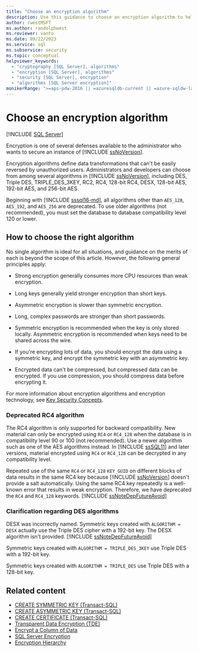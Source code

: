 ```yaml
---
title: "Choose an encryption algorithm"
description: Use this guidance to choose an encryption algorithm to help secure an instance of SQL Server, which supports several common algorithms.
author: rwestMSFT
ms.author: randolphwest
ms.reviewer: vanto
ms.date: 09/22/2023
ms.service: sql
ms.subservice: security
ms.topic: conceptual
helpviewer_keywords:
  - "cryptography [SQL Server], algorithms"
  - "encryption [SQL Server], algorithms"
  - "security [SQL Server], encryption"
  - "algorithms [SQL Server encryption]"
monikerRange: ">=aps-pdw-2016 || =azuresqldb-current || =azure-sqldw-latest || >=sql-server-2016 || >=sql-server-linux-2017 || =azuresqldb-mi-current"
---
```

# Choose an encryption algorithm

[!INCLUDE [SQL Server](../../../includes/applies-to-version/sql-asdb-asdbmi-asa-pdw.md)]

Encryption is one of several defenses available to the administrator who wants to secure an instance of [!INCLUDE [ssNoVersion](../../../includes/ssnoversion-md.md)].

Encryption algorithms define data transformations that can't be easily reversed by unauthorized users. Administrators and developers can choose from among several algorithms in [!INCLUDE [ssNoVersion](../../../includes/ssnoversion-md.md)], including DES, Triple DES, TRIPLE_DES_3KEY, RC2, RC4, 128-bit RC4, DESX, 128-bit AES, 192-bit AES, and 256-bit AES.

Beginning with [!INCLUDE [sssql16-md](../../../includes/sssql16-md.md)], all algorithms other than `AES_128`, `AES_192`, and `AES_256` are deprecated. To use older algorithms (not recommended), you must set the database to database compatibility level 120 or lower.

## How to choose the right algorithm

No single algorithm is ideal for all situations, and guidance on the merits of each is beyond the scope of this article. However, the following general principles apply:

- Strong encryption generally consumes more CPU resources than weak encryption.

- Long keys generally yield stronger encryption than short keys.

- Asymmetric encryption is slower than symmetric encryption.

- Long, complex passwords are stronger than short passwords.

- Symmetric encryption is recommended when the key is only stored locally. Asymmetric encryption is recommended when keys need to be shared across the wire.

- If you're encrypting lots of data, you should encrypt the data using a symmetric key, and encrypt the symmetric key with an asymmetric key.

- Encrypted data can't be compressed, but compressed data can be encrypted. If you use compression, you should compress data before encrypting it.

For more information about encryption algorithms and encryption technology, see [Key Security Concepts](/dotnet/standard/security/key-security-concepts).

### Deprecated RC4 algorithm

The RC4 algorithm is only supported for backward compatibility. New material can only be encrypted using `RC4` or `RC4_128` when the database is in compatibility level 90 or 100 (not recommended). Use a newer algorithm such as one of the AES algorithms instead. In [!INCLUDE [ssSQL11](../../../includes/sssql11-md.md)] and later versions, material encrypted using `RC4` or `RC4_128` can be decrypted in any compatibility level.  

Repeated use of the same `RC4` or `RC4_128` `KEY_GUID` on different blocks of data results in the same RC4 key because [!INCLUDE [ssNoVersion](../../../includes/ssnoversion-md.md)] doesn't provide a salt automatically. Using the same RC4 key repeatedly is a well-known error that results in weak encryption. Therefore, we have deprecated the `RC4` and `RC4_128` keywords. [!INCLUDE [ssNoteDepFutureAvoid](../../../includes/ssnotedepfutureavoid-md.md)]

### Clarification regarding DES algorithms

DESX was incorrectly named. Symmetric keys created with `ALGORITHM = DESX` actually use the Triple DES cipher with a 192-bit key. The DESX algorithm isn't provided. [!INCLUDE [ssNoteDepFutureAvoid](../../../includes/ssnotedepfutureavoid-md.md)]

Symmetric keys created with `ALGORITHM = TRIPLE_DES_3KEY` use Triple DES with a 192-bit key.

Symmetric keys created with `ALGORITHM = TRIPLE_DES` use Triple DES with a 128-bit key.

## Related content

- [CREATE SYMMETRIC KEY (Transact-SQL)](../../../t-sql/statements/create-symmetric-key-transact-sql.md)
- [CREATE ASYMMETRIC KEY (Transact-SQL)](../../../t-sql/statements/create-asymmetric-key-transact-sql.md)
- [CREATE CERTIFICATE (Transact-SQL)](../../../t-sql/statements/create-certificate-transact-sql.md)
- [Transparent Data Encryption (TDE)](transparent-data-encryption.md)
- [Encrypt a Column of Data](encrypt-a-column-of-data.md)
- [SQL Server Encryption](sql-server-encryption.md)
- [Encryption Hierarchy](encryption-hierarchy.md)
